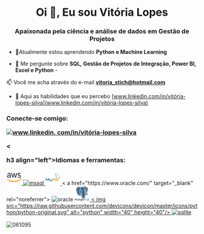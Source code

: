 <h1 align="center">Oi 👋, Eu sou Vitória Lopes</h1>
<h3 align="center">Apaixonada pela ciência e análise de dados em Gestão de Projetos</h3>

- 🤝Atualmente estou aprendendo **Python e Machine Learning**

- 💬 Me pergunte sobre **SQL, Gestão de Projetos de Integração, Power BI, Excel e Python** -

📫 Você me acha através do e-mail **vitoria_stich@hotmail.com**

- 📄 Aqui as habilidades que eu percebo [www.linkedin.com/in/vitória-lopes-silva](www.linkedin.com/in/vitória-lopes-silva)

<h3 align="left">Conecte-se comigo:</ h3>
<p align="left">
<a href="https://linkedin.com/in/www.linkedin.com/in/vitória-lopes-silva" target="blank"><img align=" center" src="https://raw.githubusercontent.com/rahuldkjain/github-profile-readme-generator/master/src/images/icons/Social/linked-in-alt.svg" alt="www.linkedin. com/in/vitória-lopes-silva" height="30" width="40" /></a> </p>
<

h3 align="left">Idiomas e ferramentas:</h3>
<p align= "esquerda"> <a href="https://aws.amazon.com" target="_blank" rel="noreferrer"> <img src="https://raw.githubusercontent.com/devicons/devicon/master /icons/amazonwebservices/amazonwebservices-original-wordmark.svg" alt="aws" width="40" height="40"/> </a> <a href="https://www.microsoft.com/en -us/sql-server" target="_blank" rel="noreferrer"> <img src="https://www.svgrepo.com/show/303229/microsoft-sql-server-logo.svg" alt=" mssql" width="40" height="40"/> </a> <a href="https://www.mysql.com/" target="_blank" rel="noreferrer"> <img src=" https://raw.githubusercontent.com/devicons/devicon/master/icons/mysql/mysql-original-wordmark.svg" alt="mysql" width="40" height="40"/> </a> < a href="https://www.oracle.com/" target="_blank" rel="noreferrer"> <img src="https://raw.githubusercontent.com/devicons/devicon/master/icons/oracle /oracle-original.svg" alt="oracle" width="40" height="40"/> </a> <a href="https://www.postgresql.org" target="_blank" rel= "noreferrer"> <img src="https://raw.githubusercontent.com/devicons/devicon/master/icons/postgresql/postgresql-original-wordmark.svg" alt="postgresql" width="40" height="40"/> </a> <a href="https://www.python.org" target="_blank" rel="noreferrer"> < img src="https://raw.githubusercontent.com/devicons/devicon/master/icons/python/python-original.svg" alt="python" width="40" height="40"/> </a > <a href="https://www.sqlite.org/" target="_blank" rel="noreferrer"> <img src="https://www.vectorlogo.zone/logos/sqlite/sqlite-icon .svg" alt="sqlite" width="40" height="40"/> </a> </p>

<p><img align="center" src="https://github-readme-stats.vercel.app/api/top-langs?username=061095&show_icons=true&locale=en&layout=compact" alt="061095" /> </p>

